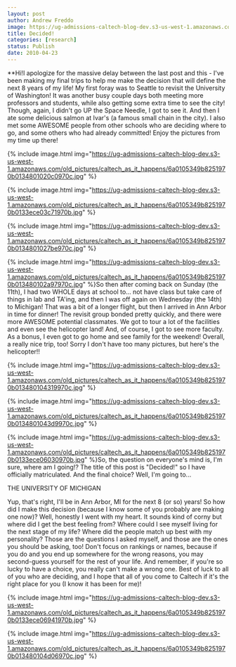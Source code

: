 ```yaml
---
layout: post
author: Andrew Freddo
image: https://ug-admissions-caltech-blog-dev.s3-us-west-1.amazonaws.com/old_pictures/caltech_as_it_happens/6a0105349b8251970b013480101cc8970c.jpg
title: Decided!
categories: [research]
status: Publish
date: 2010-04-23
---
```


**Hi!I apologize for the massive delay between the last post and this - I've been making my final trips to help me make the decision that will define the next 8 years of my life! My first foray was to Seattle to revisit the University of Washington! It was another busy couple days both meeting more professors and students, while also getting some extra time to see the city! Though, again, I didn't go UP the Space Needle, I got to see it. And then I ate some delicious salmon at Ivar's (a famous small chain in the city). I also met some AWESOME people from other schools who are deciding where to go, and some others who had already committed! Enjoy the pictures from my time up there!


{% include image.html img="https://ug-admissions-caltech-blog-dev.s3-us-west-1.amazonaws.com/old_pictures/caltech_as_it_happens/6a0105349b8251970b0134801020c0970c.jpg" %}


{% include image.html img="https://ug-admissions-caltech-blog-dev.s3-us-west-1.amazonaws.com/old_pictures/caltech_as_it_happens/6a0105349b8251970b0133ece03c71970b.jpg" %}


{% include image.html img="https://ug-admissions-caltech-blog-dev.s3-us-west-1.amazonaws.com/old_pictures/caltech_as_it_happens/6a0105349b8251970b0134801027be970c.jpg" %}


{% include image.html img="https://ug-admissions-caltech-blog-dev.s3-us-west-1.amazonaws.com/old_pictures/caltech_as_it_happens/6a0105349b8251970b013480102a97970c.jpg" %}So then after coming back on Sunday (the 11th), I had two WHOLE days at school to... not have class but take care of things in lab and TA'ing, and then I was off again on Wednesday (the 14th) to Michigan! That was a bit of a longer flight, but then I arrived in Ann Arbor in time for dinner! The revisit group bonded pretty quickly, and there were more AWESOME potential classmates. We got to tour a lot of the facilities and even see the helicopter land! And, of course, I got to see more faculty. As a bonus, I even got to go home and see family for the weekend! Overall, a really nice trip, too! Sorry I don't have too many pictures, but here's the helicopter!!

{% include image.html img="https://ug-admissions-caltech-blog-dev.s3-us-west-1.amazonaws.com/old_pictures/caltech_as_it_happens/6a0105349b8251970b013480104319970c.jpg" %}


{% include image.html img="https://ug-admissions-caltech-blog-dev.s3-us-west-1.amazonaws.com/old_pictures/caltech_as_it_happens/6a0105349b8251970b0134801043d9970c.jpg" %}


{% include image.html img="https://ug-admissions-caltech-blog-dev.s3-us-west-1.amazonaws.com/old_pictures/caltech_as_it_happens/6a0105349b8251970b0133ece06030970b.jpg" %}So, the question on everyone's mind is, I'm sure, where am I going!? The title of this post is "Decided!" so I have officially matriculated. And the final choice? Well, I'm going to...

THE UNIVERSITY OF MICHIGAN

Yup, that's right, I'll be in Ann Arbor, MI for the next 8 (or so) years! So how did I make this decision (because I know some of you probably are making one now)? Well, honestly I went with my heart. It sounds kind of corny but where did I get the best feeling from? Where could I see myself living for the next stage of my life? Where did the people match up best with my personality? Those are the questions I asked myself, and those are the ones you should be asking, too! Don't focus on rankings or names, because if you do and you end up somewhere for the wrong reasons, you may second-guess yourself for the rest of your life. And remember, if you're so lucky to have a choice, you really can't make a wrong one. Best of luck to all of you who are deciding, and I hope that all of you come to Caltech if it's the right place for you (I know it has been for me)!


{% include image.html img="https://ug-admissions-caltech-blog-dev.s3-us-west-1.amazonaws.com/old_pictures/caltech_as_it_happens/6a0105349b8251970b0133ece06941970b.jpg" %}


{% include image.html img="https://ug-admissions-caltech-blog-dev.s3-us-west-1.amazonaws.com/old_pictures/caltech_as_it_happens/6a0105349b8251970b013480104d06970c.jpg" %}
